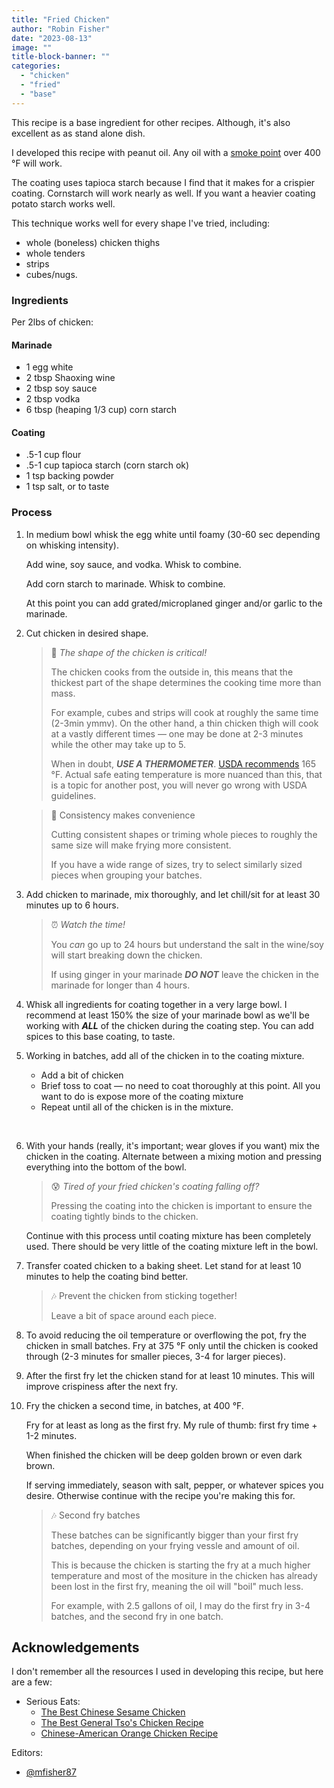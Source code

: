 ```yaml
---
title: "Fried Chicken"
author: "Robin Fisher"
date: "2023-08-13"
image: ""
title-block-banner: ""
categories:
  - "chicken"
  - "fried"
  - "base"
---
```


This recipe is a base ingredient for other recipes. Although, it's also excellent as as stand alone dish.

I developed this recipe with peanut oil. Any oil with a [smoke point](https://en.wikipedia.org/wiki/Smoke_point) over 400 °F will work.

The coating uses tapioca starch because I find that it makes for a crispier coating. Cornstarch will work nearly as well. If you want a heavier coating potato starch works well. 

This technique works well for every shape I've tried, including: 

  - whole (boneless) chicken thighs
  - whole tenders
  - strips
  - cubes/nugs.


### Ingredients

Per 2lbs of chicken:

#### Marinade

  - 1 egg white
  - 2 tbsp Shaoxing wine
  - 2 tbsp soy sauce
  - 2 tbsp vodka
  - 6 tbsp (heaping 1/3 cup) corn starch

#### Coating

  - .5-1 cup flour
  - .5-1 cup tapioca starch (corn starch ok)
  - 1 tsp backing powder
  - 1 tsp salt, or to taste

### Process

1. In medium bowl whisk the egg white until foamy (30-60 sec depending on whisking intensity).

    Add wine, soy sauce, and vodka. Whisk to combine.

    Add corn starch to marinade. Whisk to combine.

    At this point you can add grated/microplaned ginger and/or garlic to the marinade.

1. Cut chicken in desired shape.

    > 🍗 _The shape of the chicken is critical!_
    > 
    > The chicken cooks from the outside in, this means that the thickest part of the shape determines the cooking time more than mass. 
    >
    > For example, cubes and strips will cook at roughly the same time (2-3min ymmv). On the other hand, a thin chicken thigh will cook at a vastly different times &mdash; one may be done at 2-3 minutes while the other may take up to 5.
    >
    > When in doubt, _**USE A THERMOMETER**_. [USDA recommends](https://www.fsis.usda.gov/food-safety/safe-food-handling-and-preparation/food-safety-basics/safe-temperature-chart) 165 °F. Actual safe eating temperature is more nuanced than this, that is a topic for another post, you will never go wrong with USDA guidelines.
    
    > 🔪 Consistency makes convenience
    >
    > Cutting consistent shapes or triming whole pieces to roughly the same size will make frying more consistent.
    >
    > If you have a wide range of sizes, try to select similarly sized pieces when grouping your batches.
    
1. Add chicken to marinade, mix thoroughly, and let chill/sit for at least 30 minutes up to 6 hours.

    > ⏰ _Watch the time!_
    > 
    > You _can_ go up to 24 hours but understand the salt in the wine/soy will start breaking down the chicken. 
    > 
    >If using ginger in your marinade _**DO NOT**_ leave the chicken in the marinade for longer than 4 hours. 

1. Whisk all ingredients for coating together in a very large bowl. I recommend at least 150% the size of your marinade bowl as we'll be working with _**ALL**_ of the chicken during the coating step. You can add spices to this base coating, to taste.

1. Working in batches, add all of the chicken in to the coating mixture.

    - Add a bit of chicken
    - Brief toss to coat &mdash; no need to coat thoroughly at this point. All you want to do is expose more of the coating mixture
    - Repeat until all of the chicken is in the mixture. 

    &nbsp;

1. With your hands (really, it's important; wear gloves if you want) mix the chicken in the coating. Alternate between a mixing motion and pressing everything into the bottom of the bowl. 

    > 😰 _Tired of your fried chicken's coating falling off?_  
    > 
    > Pressing the coating into the chicken is important to ensure the coating tightly binds to the chicken.

    Continue with this process until coating mixture has been completely used. There should be very little of the coating mixture left in the bowl.

1. Transfer coated chicken to a baking sheet. Let stand for at least 10 minutes to help the coating bind better.

    > 🎶 Prevent the chicken from sticking together!
    >
    > Leave a bit of space around each piece.

1. To avoid reducing the oil temperature or overflowing the pot, fry the chicken in small batches. Fry at 375 °F only until the chicken is cooked through (2-3 minutes for smaller pieces, 3-4 for larger pieces).

1. After the first fry let the chicken stand for at least 10 minutes. This will improve crispiness after the next fry.

1. Fry the chicken a second time, in batches, at 400 °F. 

    Fry for at least as long as the first fry. My rule of thumb: first fry time + 1-2 minutes. 
    
    When finished the chicken will be deep golden brown or even dark brown.
    
    If serving immediately, season with salt, pepper, or whatever spices you desire. Otherwise continue with the recipe you're making this for.

    > 🎶 Second fry batches
    >
    > These batches can be significantly bigger than your first fry batches, depending on your frying vessle and amount of oil.
    >
    > This is because the chicken is starting the fry at a much higher temperature and most of the mositure in the chicken has already been lost in the first fry, meaning the oil will "boil" much less.
    > 
    > For example, with 2.5 gallons of oil, I may do the first fry in 3-4 batches, and the second fry in one batch.


## Acknowledgements

I don't remember all the resources I used in developing this recipe, but here are a few:

* Serious Eats:
    * [The Best Chinese Sesame Chicken](https://www.seriouseats.com/the-best-chinese-sesame-chicken-recipe)
    * [The Best General Tso's Chicken Recipe](https://www.seriouseats.com/the-best-general-tsos-chicken-food-lab-chinese-recipe)
    * [Chinese-American Orange Chicken Recipe](https://www.seriouseats.com/the-best-chinese-orange-chicken-recipe)

Editors:

* [&#64;mfisher87](https://github.com/mfisher87)

